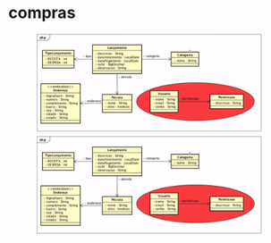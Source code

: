 # compras

<div align="center">
  <a href="https://github.com/SamuelJdev">
  <img height="180em" src="https://github.com/SamuelJdev/compras/blob/main/Diagrama%20de%20Classes.PNG"/>
  <img height="180em" src="https://github.com/SamuelJdev/compras/blob/main/Diagrama%20de%20Classes.PNG"/>
</div>
